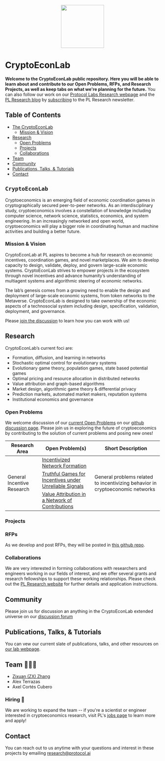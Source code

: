 <p align="center">
  <a href="https://research.protocol.ai/research/groups/cryptoeconlab/" title="CryptoEconLab">
    <img src="https://user-images.githubusercontent.com/25029171/149471901-e6ea751d-b030-4bf3-bb2e-f1ac54c14db2.png" width="140" />
  </a>

</p>

# CryptoEconLab

**Welcome to the CryptoEconLab public repository. Here you will be able to learn about and contribute to our Open Problems, RFPs, and Research Projects, as well as keep tabs on what we're planning for the future.** You can also follow our work on our [Protocol Labs Research webpage](https://research.protocol.ai/groups/cryptoeconlab/) and the [PL Research blog](https://research.protocol.ai/blog/) by [subscribing](https://protocol.us4.list-manage.com/subscribe?MERGE0=&u=09d704b0125b11d44d67d4617&id=7aa0f1150b&subscribe=) to the PL Research newsletter.

## Table of Contents

- [The CryptoEconLab](#cryptoeconlab)
  - [Mission & Vision](#mission--vision)
- [Research](#research)
  - [Open Problems](#research)
  - [Projects](#research)
  - [Collaborations](#collaborations)
- [Team](#team)
- [Community](#community)
- [Publications, Talks, & Tutorials](#publications-talks--tutorials)
- [Contact](#contact)

## `CryptoEconLab`

Cryptoeconomics is an emerging field of economic coordination games in cryptographically secured peer-to-peer networks. As an interdisciplinary study, cryptoeconomics involves a constellation of knowledge including computer science, network science, statistics, economics, and system engineering. In an increasingly networked and open world, cryptoeconomics will play a bigger role in coordinating human and machine activities and building a better future.

### Mission & Vision

CryptoEconLab at PL aspires to become a hub for research on economic incentives, coordination games, and novel marketplaces. We aim to develop capacity to design, validate, deploy, and govern large-scale economic systems. CryptoEconLab strives to empower projects in the ecosystem through novel incentives and advance humanity’s understanding of multiagent systems and algorithmic steering of economic networks.

The lab’s genesis comes from a growing need to enable the design and deployment of large-scale economic systems, from token networks to the Metaverse. CryptoEconLab is designed to take ownership of the economic aspects of a technosocial system including design, specification, validation, deployment, and governance.

Please [join the discussion](https://github.com/protocol/CryptoEconLab/discussions) to learn how you can work with us!

## Research

CryptoEconLab’s current foci are:

- Formation, diffusion, and learning in networks
- Stochastic optimal control for evolutionary systems
- Evolutionary game theory, population games, state based potential games
- Optimal pricing and resource allocation in distributed networks
- Value attribution and graph-based algorithms
- Market design, algorithmic game theory & differential privacy
- Prediction markets, automated market makers, reputation systems
- Institutional economics and governance


### Open Problems

We welcome discussion of our [current Open Problems](https://github.com/protocol/CryptoEconLab/tree/main/Open_Problems) on our [github discussion page](https://github.com/protocol/CryptoEconLab/discussions/5). Please join us in exploring the future of cryptoeconomics by contributing to the solution of current problems and posing new ones! 

<table>
  <thead>
    <tr>
      <th><b>Research Area</b></th>
    <th><b>Open Problem(s)</b></th>
    <th><b>Short Description</b></th>
    </tr>
  </thead>

  <tbody>
    <tr>
      <td rowspan="3">General Incentive Research</td>
      <td> 
<a href="https://github.com/protocol/CryptoEconLab/blob/main/Open_Problems/incentivized_network_formation.md">Incentivized Network Formation</a>
</td>
      <td rowspan="3">General problems related to incentivizing behavior in cryptoeconomic networks</td>
   </tr><tr>
      <td> <a href="https://github.com/protocol/CryptoEconLab/blob/main/Open_Problems/truthful-games.md">Truthful Games for Incentives under Unreliable Signals</a></td>
    </tr><tr>
      <td><a href="https://github.com/protocol/CryptoEconLab/blob/main/Open_Problems/value_attribution.md">Value Attribution in a Network of Contributions</a></td>
     </tr>
       <!--<tr>
      <td rowspan="3">Area 2</td>
      <td>open problem 1</td>
      <td rowspan="3">description 2</td>
    </tr><tr>
      <td>open problem 2</td>
    </tr><tr>
      <td>open problem 3</td>
    </tr>-->
  </tbody>
</table>

### Projects 

### RFPs
  
 As we develop and post RFPs, they will be posted in [this github repo](https://github.com/protocol/research-RFPs).
  
### Collaborations
  
We are very interested in forming collaborations with researchers and engineers working in our fields of interest, and we offer several grants and research fellowships to support these working relationships. Please check out the [PL Research website](https://research.protocol.ai/outreach/) for further details and application instructions.

## Community

Please join us for discussion an  anything in the CryptoEconLab extended universe on our [discussion forum](https://github.com/protocol/CryptoEconLab/discussions/)
  
## Publications, Talks, & Tutorials

You can vew our current slate of publications, talks, and other resources on [our lab webpage](https://research.protocol.ai/groups/cryptoeconlab/).


## Team 👨🏽‍🚀

- [Zixuan (ZX) Zhang](https://research.protocol.ai/authors/zixuan-zhang/)
- Alex Terrazas
- Axel Cortés Cubero
<!--- [Alex Terrazas](https://research.protocol.ai/authors/alex-terrazas)
- [Axel Cortés Cubero](https://research.protocol.ai/authors/axel-cortes-cubero)-->

###  Hiring 🚀

We are working to expand the team -- if you're a scientist or engineer interested in cryptoeconomics research, visit PL's [jobs page](https://jobs.lever.co/protocol?team=Research%20Development) to learn more and apply! 

## Contact

You can reach out to us anytime with your questions and interest in these projects by emailing [research@protocol.ai](mailto:research@protocol.ai)
